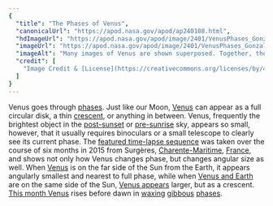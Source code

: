 ```yaml
---
{
  "title": "The Phases of Venus",
  "canonicalUrl": "https://apod.nasa.gov/apod/ap240108.html",
  "hdImageUrl": "https://apod.nasa.gov/apod/image/2401/VenusPhases_Gonzales_1280.jpg",
  "imageUrl": "https://apod.nasa.gov/apod/image/2401/VenusPhases_Gonzales_960.jpg",
  "imageAlt": "Many images of Venus are shown superposed. Together, they make an arc from the top, around the left, to the bottom. The smallest images of Venus are at the top and show nearly complete circles. The largest are at the bottom and show thin crescent. phases. Please see the explanation for more detailed information.",
  "credit": [
    "Image Credit & [License](https://creativecommons.org/licenses/by/4.0/legalcode): [Stéphane Gonzales](https://www.flickr.com/people/stephane-gonzalez/)"
  ]
}
---
```


Venus goes through [phases](https://en.wikipedia.org/wiki/Phases_of_Venus). Just like our Moon, [Venus](https://science.nasa.gov/venus/) can appear as a full circular disk, a thin [crescent](https://apod.nasa.gov/apod/ap230826.html), or anything in between. Venus, frequently the brightest object in the [post-sunset](https://apod.nasa.gov/apod/ap230102.html) or [pre-sunrise](https://apod.nasa.gov/apod/ap160130.html) sky, appears so small, however, that it usually requires binoculars or a small telescope to clearly see its current phase. The [featured time-lapse sequence](https://www.iau.org/public/images/detail/ann23043a/) was taken over the course of six months in 2015 from Surgères, [Charente-Maritime](https://youtu.be/nAlTvNII1O8), [France](https://en.wikipedia.org/wiki/France), and shows not only how Venus changes phase, but changes angular size as well. When [Venus](https://apod.nasa.gov/cgi-bin/apod/apod_search?tquery=Venus) is on the far side of the Sun from the Earth, it appears angularly smallest and nearest to full phase, while when [Venus and Earth](https://earthsky.org/astronomy-essentials/five-petals-of-venus/) are on the same side of the Sun, [Venus appears](https://img.freepik.com/premium-photo/adorable-striped-cat-looking-up-cat-portrait-close-up_199743-10939.jpg) larger, but as a crescent. [This month Venus](https://earthsky.org/upl/2023/01/Venus-elongation-north-sunrise-2023-Guy-Ottewell.jpg) rises before dawn in [waxing](https://spaceplace.nasa.gov/moon-phases/) [gibbous](https://apod.nasa.gov/apod/ap231112.html) [phases](https://spaceplace.nasa.gov/moon-phases/).
